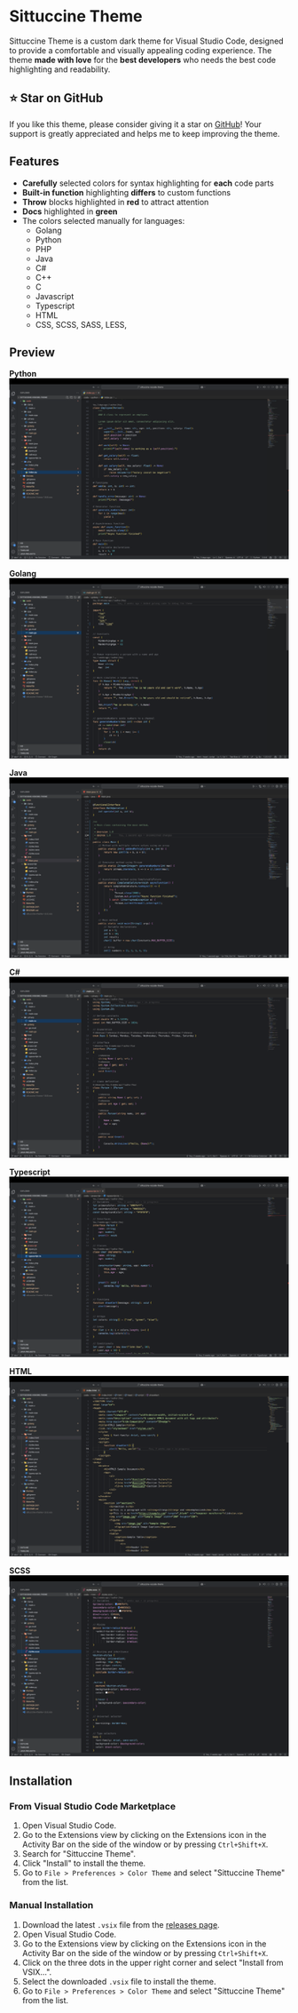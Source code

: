 # Sittuccine Theme

Sittuccine Theme is a custom dark theme for Visual Studio Code, designed to provide a comfortable and visually appealing coding experience. The theme **made with love** for the **best developers** who needs the best code highlighting and readability.

## ⭐️ Star on GitHub

If you like this theme, please consider giving it a star on [GitHub](https://github.com/sitnikovik/sittuccine-vscode-theme)! Your support is greatly appreciated and helps me to keep improving the theme.

## Features

- **Carefully** selected colors for syntax highlighting for **each** code parts
- **Built-in function** highlighting **differs** to custom functions
- **Throw** blocks highlighted in **red** to attract attention
- **Docs** highlighted in **green**
- The colors selected manually for languages:
    - Golang
    - Python
    - PHP
    - Java
    - C#
    - C++
    - C
    - Javascript
    - Typescript
    - HTML
    - CSS, SCSS, SASS, LESS,

## Preview

**Python** ![Python](./previews/python.png)

**Golang** ![Golang](./previews/golang.png)

**Java** ![Java](./previews/java.png)

**C#** ![C#](./previews/csharp.png)

**Typescript** ![Typescript](./previews/typescript.png)

**HTML** ![Preview 1](./previews/html.png)

**SCSS** ![Preview 2](./previews/scss.png)

## Installation

### From Visual Studio Code Marketplace

1. Open Visual Studio Code.
2. Go to the Extensions view by clicking on the Extensions icon in the Activity Bar on the side of the window or by pressing `Ctrl+Shift+X`.
3. Search for "Sittuccine Theme".
4. Click "Install" to install the theme.
5. Go to `File > Preferences > Color Theme` and select "Sittuccine Theme" from the list.

### Manual Installation

1. Download the latest `.vsix` file from the [releases page](https://github.com/your-repo/sittuccine-theme/releases).
2. Open Visual Studio Code.
3. Go to the Extensions view by clicking on the Extensions icon in the Activity Bar on the side of the window or by pressing `Ctrl+Shift+X`.
4. Click on the three dots in the upper right corner and select "Install from VSIX...".
5. Select the downloaded `.vsix` file to install the theme.
6. Go to `File > Preferences > Color Theme` and select "Sittuccine Theme" from the list.
